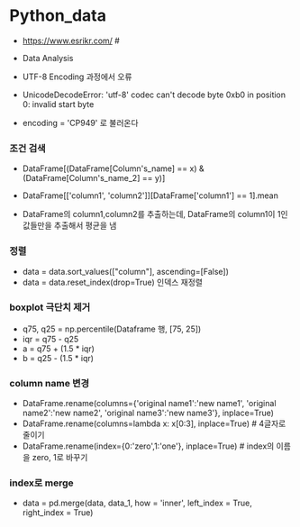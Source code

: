 # Python_data
- https://www.esrikr.com/  # 


- Data Analysis

- UTF-8 Encoding 과정에서 오류
- UnicodeDecodeError: 'utf-8' codec can't decode byte 0xb0 in position 0: invalid start byte

- encoding = 'CP949' 로 불러온다


### 조건 검색

- DataFrame[(DataFrame[Column's_name] == x) & (DataFrame[Column's_name_2] == y)]

- DataFrame[['column1', 'column2']][DataFrame['column1'] == 1].mean
- DataFrame의 column1,column2를 추출하는데, DataFrame의 column1이 1인 값들만을 추출해서 평균을 냄



### 정렬
- data = data.sort_values(["column"], ascending=[False])
- data = data.reset_index(drop=True) 인덱스 재정렬



### boxplot 극단치 제거

- q75, q25 = np.percentile(Dataframe 행, [75, 25])
- iqr = q75 - q25
- a = q75 + (1.5 * iqr)
- b = q25 - (1.5 * iqr)


### column name 변경
- DataFrame.rename(columns={'original name1':'new name1', 'original name2':'new name2', 'original name3':'new name3'}, inplace=True)
- DataFrame.rename(columns=lambda x: x[0:3], inplace=True) # 4글자로 줄이기
- DataFrame.rename(index={0:'zero',1:'one'}, inplace=True) # index의 이름을 zero, 1로 바꾸기


### index로 merge
- data = pd.merge(data, data_1, how = 'inner', left_index = True, right_index = True)
